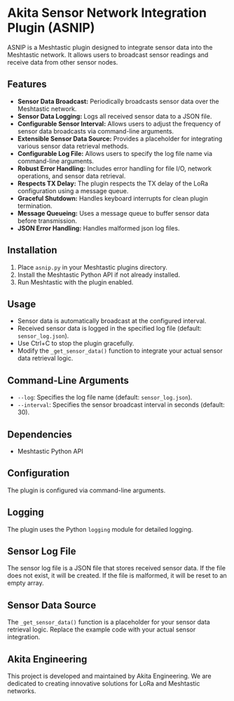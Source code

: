 # Akita Sensor Network Integration Plugin (ASNIP)

ASNIP is a Meshtastic plugin designed to integrate sensor data into the Meshtastic network. It allows users to broadcast sensor readings and receive data from other sensor nodes.

## Features

* **Sensor Data Broadcast:** Periodically broadcasts sensor data over the Meshtastic network.
* **Sensor Data Logging:** Logs all received sensor data to a JSON file.
* **Configurable Sensor Interval:** Allows users to adjust the frequency of sensor data broadcasts via command-line arguments.
* **Extensible Sensor Data Source:** Provides a placeholder for integrating various sensor data retrieval methods.
* **Configurable Log File:** Allows users to specify the log file name via command-line arguments.
* **Robust Error Handling:** Includes error handling for file I/O, network operations, and sensor data retrieval.
* **Respects TX Delay:** The plugin respects the TX delay of the LoRa configuration using a message queue.
* **Graceful Shutdown:** Handles keyboard interrupts for clean plugin termination.
* **Message Queueing:** Uses a message queue to buffer sensor data before transmission.
* **JSON Error Handling:** Handles malformed json log files.

## Installation

1.  Place `asnip.py` in your Meshtastic plugins directory.
2.  Install the Meshtastic Python API if not already installed.
3.  Run Meshtastic with the plugin enabled.

## Usage

* Sensor data is automatically broadcast at the configured interval.
* Received sensor data is logged in the specified log file (default: `sensor_log.json`).
* Use Ctrl+C to stop the plugin gracefully.
* Modify the `_get_sensor_data()` function to integrate your actual sensor data retrieval logic.

## Command-Line Arguments

* `--log`: Specifies the log file name (default: `sensor_log.json`).
* `--interval`: Specifies the sensor broadcast interval in seconds (default: 30).

## Dependencies

* Meshtastic Python API

## Configuration

The plugin is configured via command-line arguments.

## Logging

The plugin uses the Python `logging` module for detailed logging.

## Sensor Log File

The sensor log file is a JSON file that stores received sensor data. If the file does not exist, it will be created. If the file is malformed, it will be reset to an empty array.

## Sensor Data Source

The `_get_sensor_data()` function is a placeholder for your sensor data retrieval logic. Replace the example code with your actual sensor integration.

## Akita Engineering

This project is developed and maintained by Akita Engineering. We are dedicated to creating innovative solutions for LoRa and Meshtastic networks.
